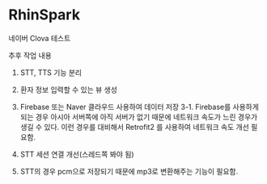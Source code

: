 # RhinSpark
네이버 Clova 테스트

추후 작업 내용
1. STT, TTS 기능 분리
2. 환자 정보 입력할 수 있는 뷰 생성
3. Firebase 또는 Naver 클라우드 사용하여 데이터 저장
    3-1. Firebase를 사용하게 되는 경우 아시아 서버쪽에 아직 서버가 없기 때문에 네트워크 속도가 느린 경우가 생길 수 있다. 이런 경우를 대비해서 
    Retrofit2 를 사용하여 네트워크 속도 개선 필요함.
   
4. STT 세션 연결 개선(스레드쪽 봐야 됨)
5. STT의 경우 pcm으로 저장되기 때문에 mp3로 변환해주는 기능이 필요함.
